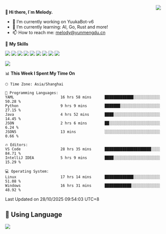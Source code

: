 <a href="#">
  <img align="right" src="https://github-readme-stats.vercel.app/api?username=melodyyuuka&count_private=true&show_icons=true" />
</a>

**👋 Hi there, I`m Melody.**

- 🔭 I’m currently working on YuukaBot-v6
- 🌱 I’m currently learning: AI, Go, Rust and more!
- 📫 How to reach me: melody@yunmengdu.cn

🌟 **My Skills** 

![](https://img.shields.io/badge/-Python-3e74a2?style=flat-square&logo=Python&logoColor=fff)
![](https://img.shields.io/badge/-Java-007396?style=flat-square&logo=OpenJDK&logoColor=fff)
![](https://img.shields.io/badge/-Node.js-339933?style=flat-square&logo=Node.js&logoColor=fff)
![](https://img.shields.io/badge/-Git-f05032?style=flat-square&logo=git&logoColor=fff)
![](https://img.shields.io/badge/-PostgreSQL-4169e1?style=flat-square&logo=PostgreSQL&logoColor=fff)
![](https://img.shields.io/badge/-Rust-000000?style=flat-square&logo=rust&logoColor=fff)
![](https://img.shields.io/badge/-VSCode-007acc?style=flat-square&logo=Visual-Studio-Code&logoColor=fff)
![](https://img.shields.io/badge/-FastAPI-009688?style=flat-square&logo=FastAPI&logoColor=fff)
![](https://img.shields.io/badge/-Linux-000000?style=flat-square&logo=Linux&logoColor=fff)


![](https://wakatime.com/badge/user/fa6dc0e2-47c5-4d2d-ae45-69fec6f2122c.svg)

<!--START_SECTION:waka-->
📊 **This Week I Spent My Time On** 

```text
🕑︎ Time Zone: Asia/Shanghai

💬 Programming Languages: 
YAML                     16 hrs 58 mins      █████████████░░░░░░░░░░░░   50.28 % 
Python                   9 hrs 9 mins        ███████░░░░░░░░░░░░░░░░░░   27.15 % 
Java                     4 hrs 52 mins       ████░░░░░░░░░░░░░░░░░░░░░   14.45 % 
JSON                     2 hrs 6 mins        ██░░░░░░░░░░░░░░░░░░░░░░░    6.24 % 
JSON5                    13 mins             ░░░░░░░░░░░░░░░░░░░░░░░░░    0.66 % 

🔥 Editors: 
VS Code                  28 hrs 35 mins      █████████████████████░░░░   84.71 % 
IntelliJ IDEA            5 hrs 9 mins        ████░░░░░░░░░░░░░░░░░░░░░   15.29 % 

💻 Operating System: 
Linux                    17 hrs 14 mins      █████████████░░░░░░░░░░░░   51.08 % 
Windows                  16 hrs 31 mins      ████████████░░░░░░░░░░░░░   48.92 % 
```


 Last Updated on 28/10/2025 09:54:03 UTC+8
<!--END_SECTION:waka-->

## 🥰 **Using Language**

![](https://github-readme-stats.vercel.app/api/wakatime?username=MelodyYuyuko&layout=compact&hide_border=true)
